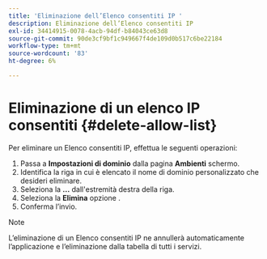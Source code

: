 ```yaml
---
title: 'Eliminazione dell’Elenco consentiti IP '
description: Eliminazione dell’Elenco consentiti IP
exl-id: 34414915-0078-4acb-94df-b84043ce63d8
source-git-commit: 90de3cf9bf1c949667f4de109d0b517c6be22184
workflow-type: tm+mt
source-wordcount: '83'
ht-degree: 6%

---
```


# Eliminazione di un elenco IP consentiti {#delete-allow-list}

Per eliminare un Elenco consentiti IP, effettua le seguenti operazioni:

1. Passa a **Impostazioni di dominio** dalla pagina **Ambienti** schermo.
1. Identifica la riga in cui è elencato il nome di dominio personalizzato che desideri eliminare.
1. Seleziona la **...** dall&#39;estremità destra della riga.
1. Seleziona la **Elimina** opzione .
1. Conferma l’invio.

>[!NOTE]
>L’eliminazione di un Elenco consentiti IP ne annullerà automaticamente l’applicazione e l’eliminazione dalla tabella di tutti i servizi.
